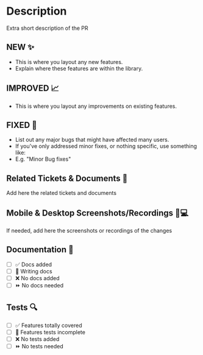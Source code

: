 # Description

Extra short description of the PR

## NEW ✨

- This is where you layout any new features.
- Explain where these features are within the library.

## IMPROVED 📈

- This is where you layout any improvements on existing features.

## FIXED 🐛

- List out any major bugs that might have affected many users.
- If you've only addressed minor fixes, or nothing specific, use something like:
- E.g. "Minor Bug fixes"

## Related Tickets & Documents 📑

Add here the related tickets and documents

## Mobile & Desktop Screenshots/Recordings 📱💻

If needed, add here the screenshots or recordings of the changes

## Documentation 📜

- [ ] ✅ Docs added
- [ ] 🚧 Writing docs
- [ ] ❌ No docs added
- [ ] ⏩ No docs needed

## Tests 🔍

- [ ] ✅ Features totally covered
- [ ] 🚧 Features tests incomplete
- [ ] ❌ No tests added
- [ ] ⏩ No tests needed
